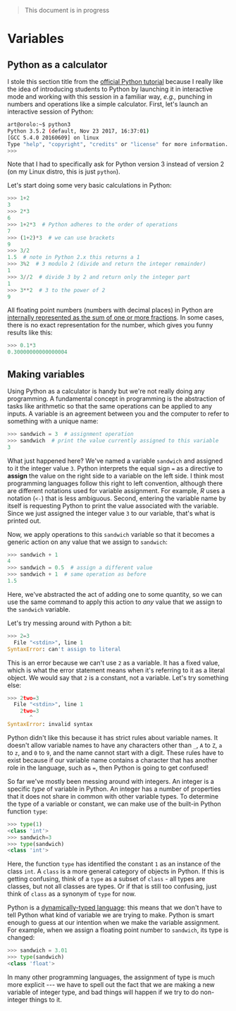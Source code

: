 > This document is in progress

# Variables

## Python as a calculator

I stole this section title from the [official Python tutorial](https://docs.python.org/3/tutorial/introduction.html#using-python-as-a-calculator) because I really like the idea of introducing students to Python by launching it in interactive mode and working with this session in a familiar way, *e.g.,* punching in numbers and operations like a simple calculator.  First, let's launch an interactive session of Python:
```bash
art@orolo:~$ python3
Python 3.5.2 (default, Nov 23 2017, 16:37:01) 
[GCC 5.4.0 20160609] on linux
Type "help", "copyright", "credits" or "license" for more information.
>>> 
```
Note that I had to specifically ask for Python version 3 instead of version 2 (on my Linux distro, this is just `python`).

Let's start doing some very basic calculations in Python:
```python
>>> 1+2
3
>>> 2*3
6
>>> 1+2*3  # Python adheres to the order of operations
7
>>> (1+2)*3  # we can use brackets
9
>>> 3/2
1.5  # note in Python 2.x this returns a 1
>>> 3%2  # 3 modulo 2 (divide and return the integer remainder)
1
>>> 3//2  # divide 3 by 2 and return only the integer part
1
>>> 3**2  # 3 to the power of 2
9
```
All floating point numbers (numbers with decimal places) in Python are [internally represented as the sum of one or more fractions](https://docs.python.org/3.0/tutorial/floatingpoint.html).  In some cases, there is no exact representation for the number, which gives you funny results like this:
```python
>>> 0.1*3
0.30000000000000004
```


## Making variables

Using Python as a calculator is handy but we're not really doing any programming.  A fundamental concept in programming is the abstraction of tasks like arithmetic so that the same operations can be applied to any inputs.  A variable is an agreement between you and the computer to refer to something with a unique name:
```python
>>> sandwich = 3  # assignment operation
>>> sandwich  # print the value currently assigned to this variable
3
```
What just happened here?  We've named a variable `sandwich` and assigned to it the integer value `3`.  Python interprets the equal sign `=` as a directive to **assign** the value on the right side to a variable on the left side.  I think most programming languages follow this right to left convention, although there are different notations used for variable assignment.  For example, *R* uses a notation (`<-`) that is less ambiguous.  Second, entering the variable name by itself is requesting Python to print the value associated with the variable.  Since we just assigned the integer value `3` to our variable, that's what is printed out.

Now, we apply operations to this `sandwich` variable so that it becomes a generic action on any value that we assign to `sandwich`:
```python
>>> sandwich + 1
4
>>> sandwich = 0.5  # assign a different value
>>> sandwich + 1  # same operation as before
1.5
```
Here, we've abstracted the act of adding one to some quantity, so we can use the same command to apply this action to *any* value that we assign to the `sandwich` variable.

Let's try messing around with Python a bit:
```python
>>> 2=3
  File "<stdin>", line 1
SyntaxError: can't assign to literal
```
This is an error because we can't use `2` as a variable.  It has a fixed value, which is what the error statement means when it's referring to it as a literal object.  We would say that `2` is a constant, not a variable.  Let's try something else:
```python
>>> 2two=3
  File "<stdin>", line 1
    2two=3
       ^
SyntaxError: invalid syntax
```
Python didn't like this because it has strict rules about variable names.  It doesn't allow variable names to have any characters other than `_`, `A` to `Z`, `a` to `z`, and `0` to `9`, and the name cannot start with a digit.  These rules have to exist because if our variable name contains a character that has another role in the language, such as `=`, then Python is going to get confused!

So far we've mostly been messing around with integers.  An integer is a specific *type* of variable in Python.  An integer has a number of properties that it does not share in common with other variable types.  To determine the type of a variable or constant, we can make use of the built-in Python function `type`:
```python
>>> type(1)
<class 'int'>
>>> sandwich=3
>>> type(sandwich)
<class 'int'>
```
Here, the function `type` has identified the constant `1` as an instance of the class `int`.  A `class` is a more general category of objects in Python.  If this is getting confusing, think of a `type` as a subset of `class` - all types are classes, but not all classes are types.  Or if that is still too confusing, just think of `class` as a synonym of `type` for now.  

Python is a [dynamically-typed language](https://en.wikipedia.org/wiki/Type_system): this means that we don't have to tell Python what kind of variable we are trying to make.  Python is smart enough to guess at our intention when we make the variable assignment.  For example, when we assign a floating point number to `sandwich`, its type is changed:
```python
>>> sandwich = 3.01
>>> type(sandwich)
<class 'float'>
```
In many other programming languages, the assignment of type is much more explicit --- we have to spell out the fact that we are making a new variable of integer type, and bad things will happen if we try to do non-integer things to it.







